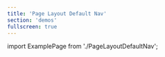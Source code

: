 ```yaml
---
title: 'Page Layout Default Nav'
section: 'demos'
fullscreen: true
---
```


import ExamplePage from './PageLayoutDefaultNav';

<ExamplePage />

